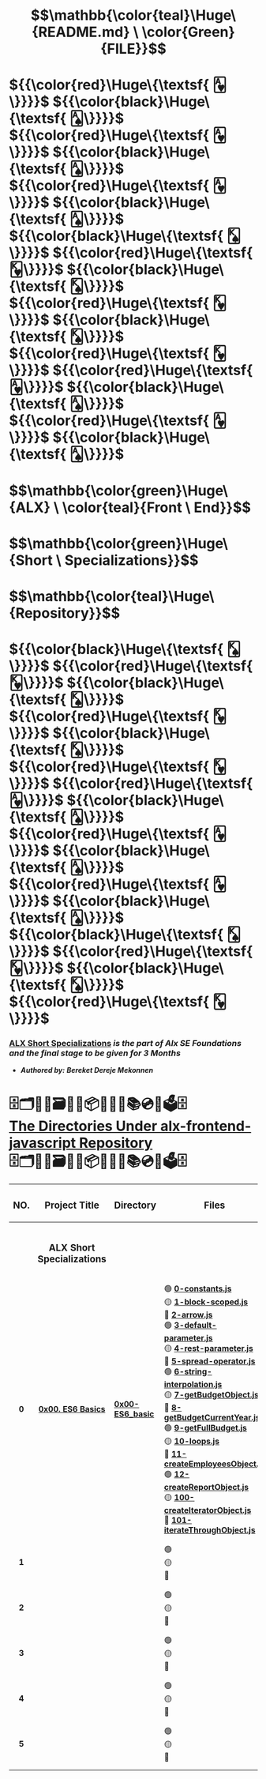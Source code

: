 # $$\mathbb{\color{teal}\Huge\ {README.md} \ \color{Green}{FILE}}$$
# ${{\color{red}\Huge\{\textsf{ 🂱\}}}}$ ${{\color{black}\Huge\{\textsf{ 🂡\}}}}$ ${{\color{red}\Huge\{\textsf{ 🂱\}}}}$ ${{\color{black}\Huge\{\textsf{ 🂡\}}}}$ ${{\color{red}\Huge\{\textsf{ 🂱\}}}}$ ${{\color{black}\Huge\{\textsf{ 🂡\}}}}$ ${{\color{black}\Huge\{\textsf{ 🂮\}}}}$ ${{\color{red}\Huge\{\textsf{ 🂾\}}}}$ ${{\color{black}\Huge\{\textsf{ 🂮\}}}}$ ${{\color{red}\Huge\{\textsf{ 🂾\}}}}$ ${{\color{black}\Huge\{\textsf{ 🂮\}}}}$ ${{\color{red}\Huge\{\textsf{ 🂾\}}}}$ ${{\color{red}\Huge\{\textsf{ 🂱\}}}}$ ${{\color{black}\Huge\{\textsf{ 🂡\}}}}$ ${{\color{red}\Huge\{\textsf{ 🂱\}}}}$ ${{\color{black}\Huge\{\textsf{ 🂡\}}}}$
# $$\mathbb{\color{green}\Huge\ {ALX} \ \color{teal}{Front \ End}\}$$
# $$\mathbb{\color{green}\Huge\ {Short \ Specializations}\}$$
# $$\mathbb{\color{teal}\Huge\ {Repository}\}$$
# ${{\color{black}\Huge\{\textsf{ 🂮\}}}}$ ${{\color{red}\Huge\{\textsf{ 🂾\}}}}$ ${{\color{black}\Huge\{\textsf{ 🂮\}}}}$ ${{\color{red}\Huge\{\textsf{ 🂾\}}}}$ ${{\color{black}\Huge\{\textsf{ 🂮\}}}}$ ${{\color{red}\Huge\{\textsf{ 🂾\}}}}$ ${{\color{red}\Huge\{\textsf{ 🂱\}}}}$ ${{\color{black}\Huge\{\textsf{ 🂡\}}}}$ ${{\color{red}\Huge\{\textsf{ 🂱\}}}}$ ${{\color{black}\Huge\{\textsf{ 🂡\}}}}$ ${{\color{red}\Huge\{\textsf{ 🂱\}}}}$ ${{\color{black}\Huge\{\textsf{ 🂡\}}}}$ ${{\color{black}\Huge\{\textsf{ 🂮\}}}}$ ${{\color{red}\Huge\{\textsf{ 🂾\}}}}$ ${{\color{black}\Huge\{\textsf{ 🂮\}}}}$ ${{\color{red}\Huge\{\textsf{ 🂾\}}}}$


### [**ALX Short Specializations**](https://intranet.alxswe.com/projects/1186) *is the part of Alx SE Foundations and the final stage to be given for 3 Months*
* ***Authored by:*** ***Bereket Dereje Mekonnen***

##

<H1> 🗄🗂🧧📁🗃📂💽📦📀🧰💾📚💿💼🗳🗄<br><ins>The Directories Under alx-frontend-javascript Repository</ins> <br>🗄🗂🧧📁🗃📂💽📦📀🧰💾📚💿💼🗳🗄</H2>

| <H3 align="center">NO.</H3> | <H3 align="center">Project Title</H3> | <H3 align="center">Directory</H3> | <H3 align="center">Files</H3> |
| :----: | :----:| :---- | :---- |
|   |   |   |   |
|   |   |   |   |
|   | <H3 align="center">ALX Short Specializations</H3> |  |  |
|   |   |   |   |
|   |   |   |  |
| **0** | [**0x00. ES6 Basics**](https://intranet.alxswe.com/projects/1186) | [**0x00-ES6_basic**](https://github.com/BekiHabesha/alx-frontend-javascript/tree/master/0x00-ES6_basic) | 🟢 [**0-constants.js**](./0x00-ES6_basic/0-constants.js)<br> 🟡 [**1-block-scoped.js**](./0x00-ES6_basic/1-block-scoped.js)<br> 🔴 [**2-arrow.js**](./0x00-ES6_basic/2-arrow.js)<br> 🟢 [**3-default-parameter.js**](./0x00-ES6_basic/3-default-parameter.js)<br> 🟡 [**4-rest-parameter.js**](./0x00-ES6_basic/4-rest-parameter.js)<br> 🔴 [**5-spread-operator.js**](./0x00-ES6_basic/5-spread-operator.js)<br> 🟢 [**6-string-interpolation.js**](./0x00-ES6_basic/6-string-interpolation.js)<br> 🟡 [**7-getBudgetObject.js**](./0x00-ES6_basic/7-getBudgetObject.js)<br> 🔴 [**8-getBudgetCurrentYear.js**](./0x00-ES6_basic/8-getBudgetCurrentYear.js)<br> 🟢 [**9-getFullBudget.js**](./0x00-ES6_basic/9-getFullBudget.js)<br> 🟡 [**10-loops.js**](./0x00-ES6_basic/10-loops.js)<br> 🔴 [**11-createEmployeesObject.js**](./0x00-ES6_basic/11-createEmployeesObject.js)<br> 🟢 [**12-createReportObject.js**](./0x00-ES6_basic/12-createReportObject.js)<br> 🟡 [**100-createIteratorObject.js**](./0x00-ES6_basic/100-createIteratorObject.js)<br> 🔴 [**101-iterateThroughObject.js**](./0x00-ES6_basic/101-iterateThroughObject.js)<br>  |
|   |   |   |   |
|   |   |   |   |
| **1** |   |   | 🟢 <br> 🟡 <br> 🔴  |
|   |   |   |   |
|   |   |   |   |
| **2** |   |   | 🟢 <br> 🟡 <br> 🔴  |
|   |   |   |   |
|   |   |   |   |
| **3** |   |   | 🟢 <br> 🟡 <br> 🔴  |
|   |   |   |   |
|   |   |   |   |
| **4** |   |   | 🟢 <br> 🟡 <br> 🔴  |
|   |   |   |   |
|   |   |   |   |
| **5** |   |   | 🟢 <br> 🟡 <br> 🔴  |
|   |   |   |   |
|   |   |   |   |
